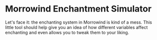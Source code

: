 Morrowind Enchantment Simulator
====

Let's face it: the enchanting system in Morrowind is kind of a mess. This little tool should help give you an idea of how different variables affect enchanting and even allows you to tweak them to your liking.
